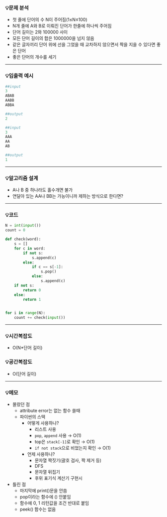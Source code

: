 ### 💡문제 분석

- 첫 줄에 단어의 수 N이 주어짐(1≤N≤100)
- N개 줄에 A와 B로 이뤄진 단어가 한줄에 하나씩 주어짐
- 단어 길이는 2와 100000 사이
- 모든 단어 길이의 합은 1000000을 넘지 않음
- 같은 글자끼리 단어 위에 선을 그었을 때 교차하지 않으면서 짝을 지을 수 있다면 좋은 단어
- 좋은 단어의 개수를 세기

---

### 💡입출력 예시

```python
##input
3
ABAB
AABB
ABBA

##output
2
```

```python
##input
3
AAA
AA
AB

##output
1
```

---

### 💡알고리즘 설계

- A나 B 중 하나라도 홀수개면 불가
- 연달아 있는 AA나 BB는 가능이니까 제하는 방식으로 한다면?

---

### 💡코드

```python
N = int(input())
count = 0

def check(word):
    s = []
    for c in word:
        if not s:
            s.append(c)
        else:
            if c == s[-1]:
                s.pop()
            else:
                s.append(c)
    if not s:
        return 0
    else:
        return 1
        

for i in range(N):
    count += check(input())
```

---

### 💡시간복잡도

- O(N*단어 길이)

### 💡공간복잡도

- O(단어 길이)

---

### 💡메모

- 몰랐던 점
    - attribute error는 없는 함수 쓸때
    - 파이썬의 스택
        - 어떻게 사용하나?
            - 리스트 사용
            - `pop`, `append` 사용 → O(1)
            - top은 `stack[-1]`로 확인 → O(1)
            - `if not stack`으로 비었는지 확인 → O(1)
        - 언제 사용하나?
            - 문자열 짝짓기(괄호 검사, 짝 제거 등)
            - DFS
            - 문자열 뒤집기
            - 후위 표기식 계산기 구현시
- 틀린 점
    - 마지막에 print()문을 안씀
    - pop이라는 함수에 () 안붙임
    - 함수에 0, 1 리턴값을 조건 반대로 붙임
    - peek() 함수는 없음